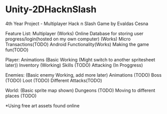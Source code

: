 # Unity-2DHacknSlash
4th Year Project - Multiplayer Hack n Slash Game by Evaldas Cesna

Feature List:
Multiplayer (Works)
Online Database for storing user progress/login(hosted on my own computer) (Works)
Micro Transactions(TODO)
Android Functionality(Works)
Making the game fun(TODO)

Player:
Animations (Basic Working (Might switch to another spritesheet later))
Inventory (Working)
Skills (TODO)
Attacking (In Proggress)

Enemies: (Basic enemy Working, add more later)
Animations (TODO)
Boss (TODO)
Loot (TODO)
Different Attacks(TODO)

World: (Basic sprite map shown)
Dungeons (TODO)
Moving to different places (TODO)

*Using free art assets found online